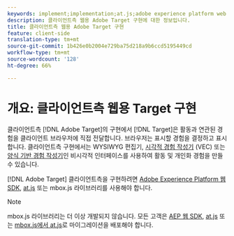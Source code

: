 ```yaml
---
keywords: implement;implementation;at.js;adobe experience platform web sdk;aep web sdk
description: 클라이언트측 웹용 Adobe Target 구현에 대한 정보입니다.
title: 클라이언트측 웹용 Adobe Target 구현
feature: client-side
translation-type: tm+mt
source-git-commit: 1b426e0b2004e729ba75d218a9b6ccd5195449cd
workflow-type: tm+mt
source-wordcount: '128'
ht-degree: 66%

---
```



# 개요: 클라이언트측 웹용 Target 구현

클라이언트측 [!DNL Adobe Target]의 구현에서 [!DNL Target]은 활동과 연관된 경험을 클라이언트 브라우저에 직접 전달합니다. 브라우저는 표시할 경험을 결정하고 표시합니다. 클라이언트측 구현에서는 WYSIWYG 편집기, [시각적 경험 작성기](/help/c-experiences/c-visual-experience-composer/visual-experience-composer.md) (VEC) 또는 [양식 기반 경험 작성기](/help/c-experiences/form-experience-composer.md)인 비시각적 인터페이스를 사용하여 활동 및 개인화 경험을 만들 수 있습니다.

[!DNL Adobe Target] 클라이언트측을 구현하려면 [Adobe Experience Platform 웹 SDK](https://experienceleague.adobe.com/docs/experience-platform/edge/home.html), [at.js](/help/c-implementing-target/c-implementing-target-for-client-side-web/c-how-atjs-works/how-atjs-works.md) 또는 mbox.js 라이브러리를 사용해야 합니다.

>[!NOTE]
>
>mbox.js 라이브러리는 더 이상 개발되지 않습니다. 모든 고객은 [AEP 웹 SDK](https://experienceleague.adobe.com/docs/experience-platform/edge/home.html), [at.js](/help/c-implementing-target/c-implementing-target-for-client-side-web/how-to-deployatjs/how-to-deployatjs.md) 또는 [mbox.js에서 at.js](/help/c-implementing-target/c-implementing-target-for-client-side-web/t-mbox-download/c-target-atjs-implementation/target-migrate-atjs.md)로 마이그레이션을 배포해야 합니다.
